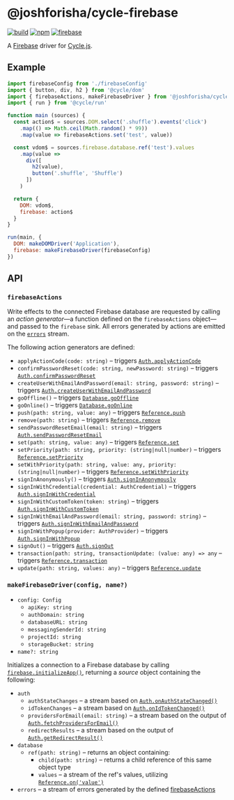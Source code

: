 # @joshforisha/cycle-firebase

[![build](https://img.shields.io/travis/joshforisha/cycle-firebase.svg)](https://travis-ci.org/joshforisha/cycle-firebase)
[![npm](https://img.shields.io/npm/v/@joshforisha/cycle-firebase.svg)](https://www.npmjs.com/package/@joshforisha/cycle-firebase)
[![firebase](https://img.shields.io/badge/firebase-v4-ba8baf.svg)](https://github.com/firebase/firebase-js-sdk/releases/tag/v4)

A [Firebase](https://firebase.google.com/) driver for [Cycle.js](http://cycle.js.org).

## Example

```js
import firebaseConfig from './firebaseConfig'
import { button, div, h2 } from '@cycle/dom'
import { firebaseActions, makeFirebaseDriver } from '@joshforisha/cycle-firebase'
import { run } from '@cycle/run'

function main (sources) {
  const action$ = sources.DOM.select('.shuffle').events('click')
    .map(() => Math.ceil(Math.random() * 99))
    .map(value => firebaseActions.set('test', value))

  const vdom$ = sources.firebase.database.ref('test').values
    .map(value =>
      div([
        h2(value),
        button('.shuffle', 'Shuffle')
      ])
    )

  return {
    DOM: vdom$,
    firebase: action$
  }
}

run(main, {
  DOM: makeDOMDriver('Application'),
  firebase: makeFirebaseDriver(firebaseConfig)
})
```

## API

### <a id="firebaseActions"></a> `firebaseActions`

Write effects to the connected Firebase database are requested by calling an _action generator_&mdash;a function defined on the `firebaseActions` object&mdash;and passed to the `firebase` sink. All errors generated by actions are emitted on the [`errors`](#errors) stream.

The following action generators are defined:

* <a id="firebaseActions.applyActionCode"></a> `applyActionCode(code: string)` – triggers [`Auth.applyActionCode`](https://firebase.google.com/docs/reference/js/firebase.auth.Auth#applyActionCode)
* <a id="firebaseActions.confirmPasswordReset"></a> `confirmPasswordReset(code: string, newPassword: string)` – triggers [`Auth.confirmPasswordReset`](https://firebase.google.com/docs/reference/js/firebase.auth.Auth#confirmPasswordReset)
* <a id="firebaseActions.createUserWithEmailAndPassword"></a> `createUserWithEmailAndPassword(email: string, password: string)` – triggers [`Auth.createUserWithEmailAndPassword`](https://firebase.google.com/docs/reference/js/firebase.auth.Auth#createUserWithEmailAndPassword)
* <a id="firebaseActions.goOffline"></a> `goOffline()` – triggers [`Database.goOffline`](https://firebase.google.com/docs/reference/js/firebase.database.Database#goOffline)
* <a id="firebaseActions.goOnline"></a> `goOnline()` – triggers [`Database.goOnline`](https://firebase.google.com/docs/reference/js/firebase.database.Database#goOnline)
* <a id="firebaseActions.push"></a> `push(path: string, value: any)` – triggers [`Reference.push`](https://firebase.google.com/docs/reference/js/firebase.database.Reference#push)
* <a id="firebaseActions.remove"></a> `remove(path: string)` – triggers [`Reference.remove`](https://firebase.google.com/docs/reference/js/firebase.database.Reference#remove)
* <a id="firebaseActions.sendPasswordResetEmail"></a> `sendPasswordResetEmail(email: string)` – triggers [`Auth.sendPasswordResetEmail`](https://firebase.google.com/docs/reference/js/firebase.auth.Auth#sendPasswordResetEmail)
* <a id="firebaseActions.set"></a> `set(path: string, value: any)` – triggers [`Reference.set`](https://firebase.google.com/docs/reference/js/firebase.database.Reference#set)
* <a id="firebaseActions.setPriority"></a> `setPriority(path: string, priority: (string|null|number)` – triggers [`Reference.setPriority`](https://firebase.google.com/docs/reference/js/firebase.database.Reference#setPriority)
* <a id="firebaseActions.setWithPriority"></a> `setWithPriority(path: string, value: any, priority: (string|null|number)` – triggers [`Reference.setWithPriority`](https://firebase.google.com/docs/reference/js/firebase.database.Reference#setWithPriority)
* <a id="firebaseActions.signInAnonymously"></a> `signInAnonymously()` – triggers [`Auth.signInAnonymously`](https://firebase.google.com/docs/reference/js/firebase.auth.Auth#signInAnonymously)
* <a id="firebaseActions.signInWithCredential"></a> `signInWithCredential(credential: AuthCredential)` – triggers [`Auth.signInWithCredential`](https://firebase.google.com/docs/reference/js/firebase.auth.Auth#signInWithCredential)
* <a id="firebaseActions.signInWithCustomToken"></a> `signInWithCustomToken(token: string)` – triggers [`Auth.signInWithCustomToken`](https://firebase.google.com/docs/reference/js/firebase.auth.Auth#signInWithCustomToken)
* <a id="firebaseActions.signInWithEmailAndPassword"></a> `signInWithEmailAndPassword(email: string, password: string)` – triggers [`Auth.signInWithEmailAndPassword`](https://firebase.google.com/docs/reference/js/firebase.auth.Auth#signInWithEmailAndPassword)
* <a id="firebaseActions.signInWithPopup"></a> `signInWithPopup(provider: AuthProvider)` – triggers [`Auth.signInWithPopup`](https://firebase.google.com/docs/reference/js/firebase.auth.Auth#signInWithPopup)
* <a id="firebaseActions.signOut"></a> `signOut()` – triggers [`Auth.signOut`](https://firebase.google.com/docs/reference/js/firebase.auth.Auth#signOut)
* <a id="firebaseActions.transaction"></a> `transaction(path: string, transactionUpdate: (value: any) => any` – triggers [`Reference.transaction`](https://firebase.google.com/docs/reference/js/firebase.database.Reference#transaction)
* <a id="firebaseActions.update"></a> `update(path: string, values: any)` – triggers [`Reference.update`](https://firebase.google.com/docs/reference/js/firebase.database.Reference#update)

### <a id="makeFirebaseDriver"></a> `makeFirebaseDriver(config, name?)`

* `config: Config`
  * `apiKey: string`
  * `authDomain: string`
  * `databaseURL: string`
  * `messagingSenderId: string`
  * `projectId: string`
  * `storageBucket: string`
* `name?: string`

Initializes a connection to a Firebase database by calling [`firebase.initializeApp()`](https://firebase.google.com/docs/reference/js/firebase#.initializeApp), returning a _source_ object containing the following:

* `auth`
  * <a id="source.auth.authStateChanges"></a> `authStateChanges` – a stream based on [`Auth.onAuthStateChanged()`](https://firebase.google.com/docs/reference/js/firebase.auth.Auth#onAuthStateChanged)
  * <a id="source.auth.idTokenChanges"></a> `idTokenChanges` – a stream based on [`Auth.onIdTokenChanged()`](https://firebase.google.com/docs/reference/js/firebase.auth.Auth#onIdTokenChanged)
  * <a id="source.auth.providersForEmail"></a> `providersForEmail(email: string)` – a stream based on the output of [`Auth.fetchProvidersForEmail()`](https://firebase.google.com/docs/reference/js/firebase.auth.Auth#fetchProvidersForEmail)
  * <a id="source.auth.redirectResults"></a> `redirectResults` – a stream based on the output of [`Auth.getRedirectResult()`](https://firebase.google.com/docs/reference/js/firebase.auth.Auth#getRedirectResult)
* `database`
  * <a id="source.database.ref"></a> `ref(path: string)` – returns an object containing:
    * <a id="source.database.ref.child"></a> `child(path: string)` – returns a child reference of this same object type
    * <a id="source.database.ref.values"></a> `values` – a stream of the ref's values, utilizing [`Reference.on('value')`](https://firebase.google.com/docs/reference/js/firebase.database.Reference#on)
* `errors` – a stream of errors generated by the defined [firebaseActions](#firebaseActions)
